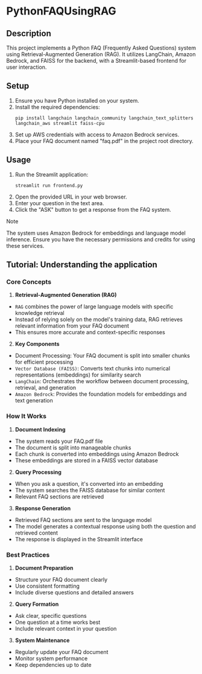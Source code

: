 # PythonFAQUsingRAG

## Description
This project implements a Python FAQ (Frequently Asked Questions) system using Retrieval-Augmented Generation (RAG). It utilizes LangChain, Amazon Bedrock, and FAISS for the backend, with a Streamlit-based frontend for user interaction.

## Setup
1. Ensure you have Python installed on your system.
2. Install the required dependencies:
   ```
   pip install langchain langchain_community langchain_text_splitters langchain_aws streamlit faiss-cpu
   ```
3. Set up AWS credentials with access to Amazon Bedrock services.
4. Place your FAQ document named "faq.pdf" in the project root directory.

## Usage
1. Run the Streamlit application:
   ```
   streamlit run frontend.py
   ```
2. Open the provided URL in your web browser.
3. Enter your question in the text area.
4. Click the "ASK" button to get a response from the FAQ system.

> [!NOTE]
>
> The system uses Amazon Bedrock for embeddings and language model inference. Ensure you have the necessary permissions and credits for using these services.

## Tutorial: Understanding the application

### Core Concepts

1. **Retrieval-Augmented Generation (RAG)**
- `RAG` combines the power of large language models with specific knowledge retrieval
- Instead of relying solely on the model's training data, RAG retrieves relevant information from your FAQ document
- This ensures more accurate and context-specific responses

2. **Key Components**
- Document Processing: Your FAQ document is split into smaller chunks for efficient processing
- `Vector Database (FAISS)`: Converts text chunks into numerical representations (embeddings) for similarity search
- `LangChain`: Orchestrates the workflow between document processing, retrieval, and generation
- `Amazon Bedrock`: Provides the foundation models for embeddings and text generation

### How It Works

1. **Document Indexing**
- The system reads your FAQ.pdf file
- The document is split into manageable chunks
- Each chunk is converted into embeddings using Amazon Bedrock
- These embeddings are stored in a FAISS vector database

2. **Query Processing**
- When you ask a question, it's converted into an embedding
- The system searches the FAISS database for similar content
- Relevant FAQ sections are retrieved

3. **Response Generation**
- Retrieved FAQ sections are sent to the language model
- The model generates a contextual response using both the question and retrieved content
- The response is displayed in the Streamlit interface

### Best Practices

1. **Document Preparation**
- Structure your FAQ document clearly
- Use consistent formatting
- Include diverse questions and detailed answers

2. **Query Formation**
- Ask clear, specific questions
- One question at a time works best
- Include relevant context in your question

3. **System Maintenance**
- Regularly update your FAQ document
- Monitor system performance
- Keep dependencies up to date